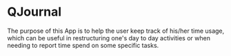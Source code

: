 # QJournal
The purpose of this App is to help the user keep track of his/her time usage, which can be useful in restructuring one's day to day activities or when needing to report time spend on some specific tasks. 
